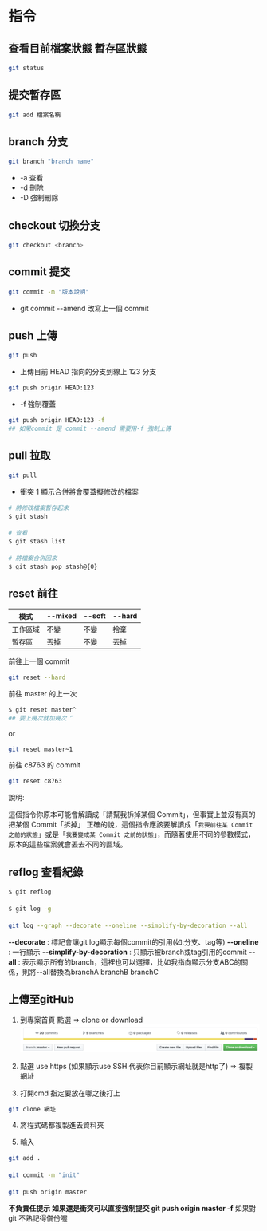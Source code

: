 # 指令

## **查看目前檔案狀態 暫存區狀態**

```bash
git status
```

## **提交暫存區**

```bash
git add 檔案名稱
```

## **branch 分支**

```bash
git branch "branch name"
```

- -a 查看
- -d 刪除
- -D 強制刪除

## **checkout 切換分支**

```bash
git checkout <branch>
```

## **commit 提交**

```bash
git commit -m "版本說明"
```

- git commit --amend 改寫上一個 commit

## **push 上傳**

```bash
git push
```

- 上傳目前 HEAD 指向的分支到線上 123 分支

```bash
git push origin HEAD:123
```

- -f 強制覆蓋

```bash
git push origin HEAD:123 -f
## 如果commit 是 commit --amend 需要用-f 強制上傳
```

## **pull 拉取**

```bash
git pull
```

- 衝突 1 顯示合併將會覆蓋擬修改的檔案

```bash
# 將修改檔案暫存起來
$ git stash

# 查看
$ git stash list

# 將檔案合併回來
$ git stash pop stash@{0}
```

## **reset 前往**

| 模式     | --mixed | --soft | --hard |
| -------- | ------- | ------ | ------ |
| 工作區域 | 不變    | 不變   | 捨棄   |
| 暫存區   | 丟掉    | 不變   | 丟掉   |

前往上一個 commit

```bash
git reset --hard
```

前往 master 的上一次

```bash
$ git reset master^
## 要上幾次就加幾次 ^
```

or

```bash
git reset master~1
```

前往 c8763 的 commit

```bash
git reset c8763
```

說明:

這個指令你原本可能會解讀成「請幫我拆掉某個 Commit」，但事實上並沒有真的把某個 Commit「拆掉」
正確的說，這個指令應該要解讀成「`我要前往某 Commit 之前的狀態`」或是「`我要變成某 Commit 之前的狀態`」，而隨著使用不同的參數模式，原本的這些檔案就會丟去不同的區域。

## **reflog 查看紀錄**

```bash
$ git reflog

$ git log -g

git log --graph --decorate --oneline --simplify-by-decoration --all
```

**--decorate** : 標記會讓git log顯示每個commit的引用(如:分支、tag等)
**--oneline** : 一行顯示
**--simplify-by-decoration** : 只顯示被branch或tag引用的commit
**--all**  : 表示顯示所有的branch，這裡也可以選擇，比如我指向顯示分支ABC的關係，則將--all替換為branchA branchB branchC

## 上傳至gitHub

1. 到專案首頁 點選 => clone or download ![image](https://github.com/HuaMaCQC/notes/blob/master/%E8%9E%A2%E5%B9%95%E5%BF%AB%E7%85%A7%202020-04-22%20%E4%B8%8B%E5%8D%884.30.50.png?raw=true)

2. 點選 use https (如果顯示use SSH 代表你目前顯示網址就是http了) => 複製網址

3. 打開cmd 指定要放在哪之後打上

```bash
git clone 網址
```

4. 將程式碼都複製進去資料夾

5. 輸入

``` bash
git add .

git commit -m "init"

git push origin master
```

**不負責任提示 如果還是衝突可以直接強制提交 git push origin master -f**
如果對git 不熟記得備份喔